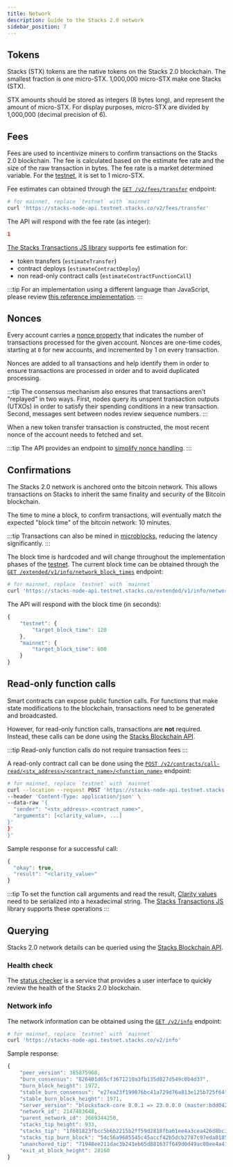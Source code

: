 ```yaml
---
title: Network
description: Guide to the Stacks 2.0 network
sidebar_position: 7
---
```


## Tokens

Stacks (STX) tokens are the native tokens on the Stacks 2.0 blockchain. The smallest fraction is one micro-STX. 1,000,000 micro-STX make one Stacks (STX).

STX amounts should be stored as integers (8 bytes long), and represent the amount of micro-STX. For display purposes, micro-STX are divided by 1,000,000 (decimal precision of 6).

## Fees

Fees are used to incentivize miners to confirm transactions on the Stacks 2.0 blockchain. The fee is calculated based on the estimate fee rate and the size of the raw transaction in bytes. The fee rate is a market determined variable. For the [testnet](testnet), it is set to 1 micro-STX.

Fee estimates can obtained through the [`GET /v2/fees/transfer`](https://docs.hiro.so/api#operation/get_fee_transfer) endpoint:

```bash
# for mainnet, replace `testnet` with `mainnet`
curl 'https://stacks-node-api.testnet.stacks.co/v2/fees/transfer'
```

The API will respond with the fee rate (as integer):

```json
1
```

[The Stacks Transactions JS library](https://github.com/hirosystems/stacks.js/tree/master/packages/transactions) supports fee estimation for:

- token transfers (`estimateTransfer`)
- contract deploys (`estimateContractDeploy`)
- non read-only contract calls (`estimateContractFunctionCall`)

:::tip For an implementation using a different language than JavaScript, please review [this reference implementation](https://github.com/hirosystems/stacks.js/blob/master/packages/transactions/src/builders.ts#L97). :::

## Nonces

Every account carries a [nonce property](https://en.wikipedia.org/wiki/Cryptographic_nonce) that indicates the number of transactions processed for the given account. Nonces are one-time codes, starting at `0` for new accounts, and incremented by 1 on every transaction.

Nonces are added to all transactions and help identify them in order to ensure transactions are processed in order and to avoid duplicated processing.

:::tip The consensus mechanism also ensures that transactions aren't "replayed" in two ways. First, nodes query its unspent transaction outputs (UTXOs) in order to satisfy their spending conditions in a new transaction. Second, messages sent between nodes review sequence numbers.
:::

When a new token transfer transaction is constructed, the most recent nonce of the account needs to fetched and set.

:::tip The API provides an endpoint to [simplify nonce handling](https://docs.hiro.so/get-started/stacks-blockchain-api#nonce-handling). :::

## Confirmations

The Stacks 2.0 network is anchored onto the bitcoin network. This allows transactions on Stacks to inherit the same finality and security of the Bitcoin blockchain.

The time to mine a block, to confirm transactions, will eventually match the expected "block time" of the bitcoin network: 10 minutes.

:::tip Transactions can also be mined in [microblocks](microblocks), reducing the latency significantly. :::

The block time is hardcoded and will change throughout the implementation phases of the [testnet](testnet). The current block time can be obtained through the [`GET /extended/v1/info/network_block_times`](https://docs.hiro.so/api#operation/get_network_block_times) endpoint:

```bash
# for mainnet, replace `testnet` with `mainnet`
curl 'https://stacks-node-api.testnet.stacks.co/extended/v1/info/network_block_times'
```

The API will respond with the block time (in seconds):

```js
{
    "testnet": {
        "target_block_time": 120
    },
    "mainnet": {
        "target_block_time": 600
    }
}
```

## Read-only function calls

Smart contracts can expose public function calls. For functions that make state modifications to the blockchain, transactions need to be generated and broadcasted.

However, for read-only function calls, transactions are **not** required. Instead, these calls can be done using the [Stacks Blockchain API](https://docs.hiro.so/get-started/stacks-blockchain-api).

:::tip Read-only function calls do not require transaction fees
:::

A read-only contract call can be done using the [`POST /v2/contracts/call-read/<stx_address>/<contract_name>/<function_name>`](https://docs.hiro.so/api#operation/call_read_only_function) endpoint:

```bash
# for mainnet, replace `testnet` with `mainnet`
curl --location --request POST 'https://stacks-node-api.testnet.stacks.co/v2/contracts/call-read/<stx_address>/<contract_name>/<function_name>' \
--header 'Content-Type: application/json' \
--data-raw '{
  "sender": "<stx_address>.<contract_name>",
  "arguments": [<clarity_value>, ...]
}'
}'
}'
```

Sample response for a successful call:

```js
{
  "okay": true,
  "result": "<clarity_value>"
}
```

:::tip To set the function call arguments and read the result, [Clarity values](../write-smart-contracts/values) need to be serialized into a hexadecimal string. The [Stacks Transactions JS](https://github.com/hirosystems/stacks.js/tree/master/packages/transactions) library supports these operations :::

## Querying

Stacks 2.0 network details can be queried using the [Stacks Blockchain API](https://docs.hiro.so/get-started/stacks-blockchain-api).

### Health check

The [status checker](https://stacks-status.com/) is a service that provides a user interface to quickly review the health of the Stacks 2.0 blockchain.

### Network info

The network information can be obtained using the [`GET /v2/info`](https://docs.hiro.so/api#operation/get_core_api_info) endpoint:

```bash
# for mainnet, replace `testnet` with `mainnet`
curl 'https://stacks-node-api.testnet.stacks.co/v2/info'
```

Sample response:

```js
{
    "peer_version": 385875968,
    "burn_consensus": "826401d65cf3671210a3fb135d827d549c0b4d37",
    "burn_block_height": 1972,
    "stable_burn_consensus": "e27ea23f199076bc41a729d76a813e125b725f64",
    "stable_burn_block_height": 1971,
    "server_version": "blockstack-core 0.0.1 => 23.0.0.0 (master:bdd042242+, release build, linux [x86_64]",
    "network_id": 2147483648,
    "parent_network_id": 3669344250,
    "stacks_tip_height": 933,
    "stacks_tip": "1f601823fbcc5b6b2215b2ff59d2818fba61ee4a3cea426d8bc3dbb268005d8f",
    "stacks_tip_burn_block": "54c56a9685545c45accf42b5dcb2787c97eda8185a1c794daf9b5a59d4807abc",
    "unanchored_tip": "71948ee211dac3b241eb65d881637f649d0d49ac08ee4a41c29217d3026d7aae",
    "exit_at_block_height": 28160
}
```
